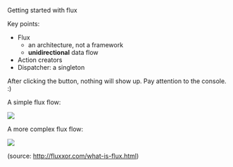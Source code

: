 Getting started with flux

Key points:

 - Flux
   - an architecture, not a framework
   - **unidirectional** data flow
 - Action creators
 - Dispatcher: a singleton

After clicking the button, nothing will show up. Pay attention to the console. :)

A simple flux flow:

<img src="../examples/snapshots/snapshot19/flux-simple.png">

A more complex flux flow:

<img src="../examples/snapshots/snapshot19/flux-complex.png">

(source: http://fluxxor.com/what-is-flux.html)
